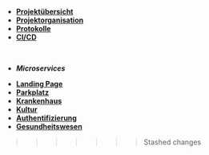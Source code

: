 * [**Projektübersicht**](_einleitung/projektuebersicht)
* [**Projektorganisation**](_einleitung/projektorganisation)
* [**Protokolle**](_einleitung/protokolle)
* [**CI/CD**](ci_cd/index)
<br>

- ***Microservices***

* [**Landing Page**](landingpage/index)
* [**Parkplatz**](parkplatz/index)
* [**Krankenhaus**](krankenhaus/index)
* [**Kultur**](kultur/index)
* [**Authentifizierung**](authentifizierung/index)
* [**Gesundheitswesen**](Gesundheitswesen/index)


>>>>>>> Stashed changes
